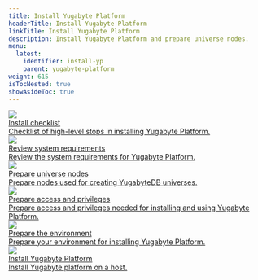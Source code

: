 ```yaml
---
title: Install Yugabyte Platform
headerTitle: Install Yugabyte Platform
linkTitle: Install Yugabyte Platform
description: Install Yugabyte Platform and prepare universe nodes.
menu:
  latest:
    identifier: install-yp
    parent: yugabyte-platform
weight: 615
isTocNested: true
showAsideToc: true
---
```


<div class="row">

  <div class="col-12 col-md-6 col-lg-12 col-xl-6">
    <a class="section-link icon-offset" href="install-checklist/">
      <div class="head">
        <img class="icon" src="/images/section_icons/manage/diagnostics.png" aria-hidden="true" />
        <div class="title">Install checklist</div>
      </div>
      <div class="body">
        Checklist of high-level stops in installing Yugabyte Platform.
      </div>
    </a>
  </div>

  <div class="col-12 col-md-6 col-lg-12 col-xl-6">
    <a class="section-link icon-offset" href="review-system-reqs/">
      <div class="head">
        <img class="icon" src="/images/section_icons/manage/diagnostics.png" aria-hidden="true" />
        <div class="title">Review system requirements</div>
      </div>
      <div class="body">
        Review the system requirements for Yugabyte Platform.
      </div>
    </a>
  </div>

  <div class="col-12 col-md-6 col-lg-12 col-xl-6">
    <a class="section-link icon-offset" href="prepare-universe-nodes/">
      <div class="head">
        <img class="icon" src="/images/section_icons/manage/diagnostics.png" aria-hidden="true" />
        <div class="title">Prepare universe nodes</div>
      </div>
      <div class="body">
        Prepare nodes used for creating YugabyteDB universes.
      </div>
    </a>
  </div>

  <div class="col-12 col-md-6 col-lg-12 col-xl-6">
    <a class="section-link icon-offset" href="prepare-access-privileges/">
      <div class="head">
        <img class="icon" src="/images/section_icons/manage/diagnostics.png" aria-hidden="true" />
        <div class="title">Prepare access and privileges</div>
      </div>
      <div class="body">
        Prepare access and privileges needed for installing and using Yugabyte Platform.
      </div>
    </a>
  </div>

  <div class="col-12 col-md-6 col-lg-12 col-xl-6">
    <a class="section-link icon-offset" href="prepare-environment/">
      <div class="head">
        <img class="icon" src="/images/section_icons/manage/diagnostics.png" aria-hidden="true" />
        <div class="title">Prepare the environment</div>
      </div>
      <div class="body">
        Prepare your environment for installing Yugabyte Platform.
      </div>
    </a>
  </div>

  <div class="col-12 col-md-6 col-lg-12 col-xl-6">
    <a class="section-link icon-offset" href="install-yugabyte-platform/">
      <div class="head">
        <img class="icon" src="/images/section_icons/manage/diagnostics.png" aria-hidden="true" />
        <div class="title">Install Yugabyte Platform</div>
      </div>
      <div class="body">
        Install Yugabyte platform on a host.
      </div>
    </a>
  </div>

</div>
